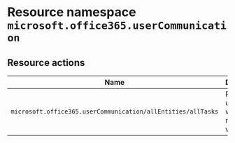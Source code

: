 # Resource namespace `microsoft.office365.userCommunication`
## Resource actions
|Name|Description|Privileged|
|-|-|-|
|`microsoft.office365.userCommunication/allEntities/allTasks`|Read and update what's new messages visibility|False|
